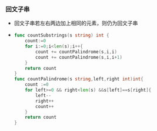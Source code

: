 ### 回文子串

- 回文子串若左右两边加上相同的元素，则仍为回文子串

- ```go
  func countSubstrings(s string) int {
      count:=0
      for i:=0;i<len(s);i++{
          count += countPalindrome(s,i,i)
          count += countPalindrome(s,i,i+1)
      }
      return count
  }
  func countPalindrome(s string,left,right int)int{
      count :=0
      for left>=0 && right<len(s) &&s[left]==s[right]{
          left--
          right++
          count++
      }
      return count
  }
  ```